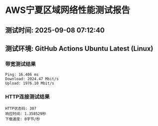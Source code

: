# AWS宁夏区域网络性能测试报告
## 测试时间: 2025-09-08 07:12:40
## 测试环境: GitHub Actions Ubuntu Latest (Linux)

### 带宽测试结果
```
Ping: 16.406 ms
Download: 2024.47 Mbit/s
Upload: 1976.10 Mbit/s
```

### HTTP连接测试结果
```
HTTP状态码: 307
响应时间: 1.358529秒
下载速度: 0字节/秒
```

